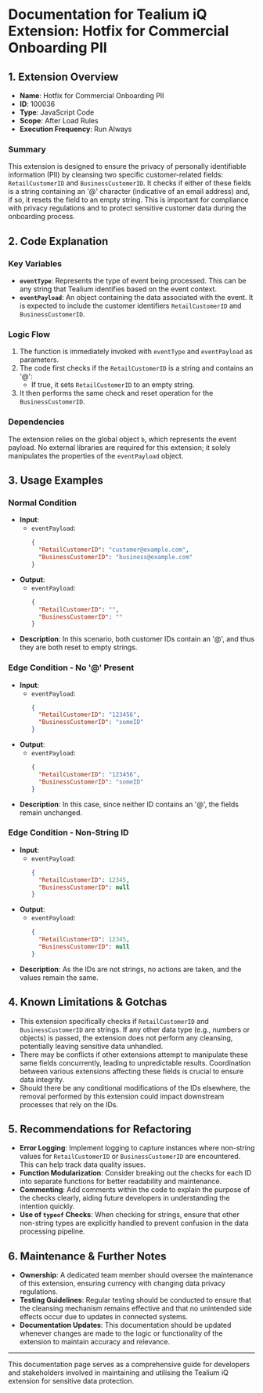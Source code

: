 # Documentation for Tealium iQ Extension: Hotfix for Commercial Onboarding PII

## 1. Extension Overview

- **Name**: Hotfix for Commercial Onboarding PII
- **ID**: 100036
- **Type**: JavaScript Code
- **Scope**: After Load Rules
- **Execution Frequency**: Run Always

### Summary
This extension is designed to ensure the privacy of personally identifiable information (PII) by cleansing two specific customer-related fields: `RetailCustomerID` and `BusinessCustomerID`. It checks if either of these fields is a string containing an '@' character (indicative of an email address) and, if so, it resets the field to an empty string. This is important for compliance with privacy regulations and to protect sensitive customer data during the onboarding process.

## 2. Code Explanation

### Key Variables
- **`eventType`**: Represents the type of event being processed. This can be any string that Tealium identifies based on the event context.
- **`eventPayload`**: An object containing the data associated with the event. It is expected to include the customer identifiers `RetailCustomerID` and `BusinessCustomerID`.

### Logic Flow
1. The function is immediately invoked with `eventType` and `eventPayload` as parameters.
2. The code first checks if the `RetailCustomerID` is a string and contains an '@':
   - If true, it sets `RetailCustomerID` to an empty string.
3. It then performs the same check and reset operation for the `BusinessCustomerID`.

### Dependencies
The extension relies on the global object `b`, which represents the event payload. No external libraries are required for this extension; it solely manipulates the properties of the `eventPayload` object.

## 3. Usage Examples

### Normal Condition
- **Input**:
  - `eventPayload`:
    ```json
    {
      "RetailCustomerID": "customer@example.com",
      "BusinessCustomerID": "business@example.com"
    }
    ```
- **Output**:
  - `eventPayload`:
    ```json
    {
      "RetailCustomerID": "",
      "BusinessCustomerID": ""
    }
    ```
- **Description**: In this scenario, both customer IDs contain an '@', and thus they are both reset to empty strings.

### Edge Condition - No '@' Present
- **Input**:
  - `eventPayload`: 
    ```json
    {
      "RetailCustomerID": "123456",
      "BusinessCustomerID": "someID"
    }
    ```
- **Output**:
  - `eventPayload`: 
    ```json
    {
      "RetailCustomerID": "123456",
      "BusinessCustomerID": "someID"
    }
    ```
- **Description**: In this case, since neither ID contains an '@', the fields remain unchanged.

### Edge Condition - Non-String ID
- **Input**:
  - `eventPayload`: 
    ```json
    {
      "RetailCustomerID": 12345,
      "BusinessCustomerID": null
    }
    ```
- **Output**:
  - `eventPayload`: 
    ```json
    {
      "RetailCustomerID": 12345,
      "BusinessCustomerID": null
    }
    ```
- **Description**: As the IDs are not strings, no actions are taken, and the values remain the same.

## 4. Known Limitations & Gotchas

- This extension specifically checks if `RetailCustomerID` and `BusinessCustomerID` are strings. If any other data type (e.g., numbers or objects) is passed, the extension does not perform any cleansing, potentially leaving sensitive data unhandled.
- There may be conflicts if other extensions attempt to manipulate these same fields concurrently, leading to unpredictable results. Coordination between various extensions affecting these fields is crucial to ensure data integrity.
- Should there be any conditional modifications of the IDs elsewhere, the removal performed by this extension could impact downstream processes that rely on the IDs.

## 5. Recommendations for Refactoring

- **Error Logging**: Implement logging to capture instances where non-string values for `RetailCustomerID` or `BusinessCustomerID` are encountered. This can help track data quality issues.
- **Function Modularization**: Consider breaking out the checks for each ID into separate functions for better readability and maintenance.
- **Commenting**: Add comments within the code to explain the purpose of the checks clearly, aiding future developers in understanding the intention quickly.
- **Use of `typeof` Checks**: When checking for strings, ensure that other non-string types are explicitly handled to prevent confusion in the data processing pipeline.

## 6. Maintenance & Further Notes

- **Ownership**: A dedicated team member should oversee the maintenance of this extension, ensuring currency with changing data privacy regulations.
- **Testing Guidelines**: Regular testing should be conducted to ensure that the cleansing mechanism remains effective and that no unintended side effects occur due to updates in connected systems.
- **Documentation Updates**: This documentation should be updated whenever changes are made to the logic or functionality of the extension to maintain accuracy and relevance.

---

This documentation page serves as a comprehensive guide for developers and stakeholders involved in maintaining and utilising the Tealium iQ extension for sensitive data protection.